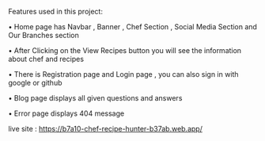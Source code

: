
Features used in this project:

• Home page has Navbar , Banner , Chef Section , Social Media Section and Our Branches section

• After Clicking on the View Recipes button you will see the information about chef and recipes 

• There is Registration page and Login page , you can also sign in with google or github

• Blog page displays all given questions and answers 

• Error page displays 404 message

live site : https://b7a10-chef-recipe-hunter-b37ab.web.app/


